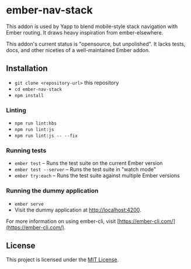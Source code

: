 # ember-nav-stack

This addon is used by Yapp to blend mobile-style stack navigation with Ember routing. It draws heavy inspiration from ember-elsewhere.

This addon's current status is "opensource, but unpolished". It lacks tests, docs, and other niceties of a well-maintained Ember addon.

Installation
------------------------------------------------------------------------------

* `git clone <repository-url>` this repository
* `cd ember-nav-stack`
* `npm install`

### Linting

* `npm run lint:hbs`
* `npm run lint:js`
* `npm run lint:js -- --fix`

### Running tests

* `ember test` – Runs the test suite on the current Ember version
* `ember test --server` – Runs the test suite in "watch mode"
* `ember try:each` – Runs the test suite against multiple Ember versions

### Running the dummy application

* `ember serve`
* Visit the dummy application at [http://localhost:4200](http://localhost:4200).

For more information on using ember-cli, visit [https://ember-cli.com/](https://ember-cli.com/).

License
------------------------------------------------------------------------------

This project is licensed under the [MIT License](LICENSE.md).
